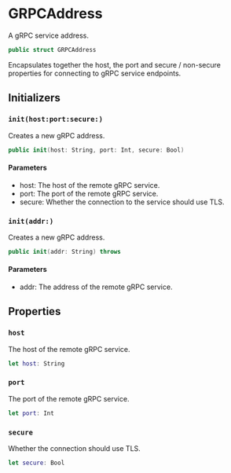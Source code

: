 # GRPCAddress

A gRPC service address.

``` swift
public struct GRPCAddress
```

Encapsulates together the host, the port and secure / non-secure properties for connecting to gRPC service endpoints.

## Initializers

### `init(host:port:secure:)`

Creates a new gRPC address.

``` swift
public init(host: String, port: Int, secure: Bool)
```

#### Parameters

  - host: The host of the remote gRPC service.
  - port: The port of the remote gRPC service.
  - secure: Whether the connection to the service should use TLS.

### `init(addr:)`

Creates a new gRPC address.

``` swift
public init(addr: String) throws
```

> 

#### Parameters

  - addr: The address of the remote gRPC service.

## Properties

### `host`

The host of the remote gRPC service.

``` swift
let host: String
```

### `port`

The port of the remote gRPC service.

``` swift
let port: Int
```

### `secure`

Whether the connection should use TLS.

``` swift
let secure: Bool
```
